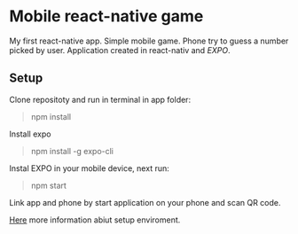 # Mobile react-native game
My first react-native app. Simple mobile game. Phone try to guess a number picked by user. Application created in react-nativ and *EXPO*.

## Setup
Clone repositoty and run in terminal in app folder:
>npm install

Install expo
>npm install -g expo-cli

Instal EXPO in your mobile device, next run:
>npm start

Link app and phone by start application on your phone and scan QR code.

[Here](https://reactnative.dev/docs/environment-setup) more information abiut setup enviroment.
